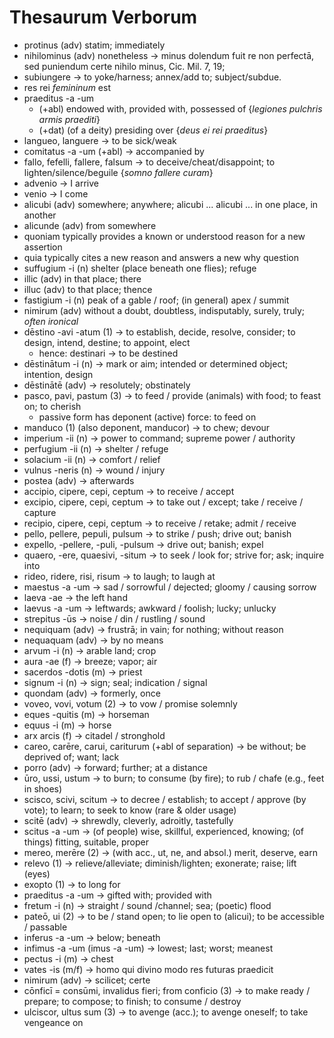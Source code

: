 # Thesaurum Verborum


- protinus (adv) statim; immediately
- nihilominus (adv) nonetheless $\rightarrow$ minus dolendum fuit re non perfectā, sed puniendum certe nihilo minus, Cic. Mil. 7, 19;
- subiungere $\rightarrow$ to yoke/harness; annex/add to; subject/subdue. 
- res rei *femininum* est 
- praeditus -a -um 
  - (+abl) endowed with, provided with, possessed of {*legiones pulchris armis praediti*} 
  - (+dat) (of a deity) presiding over {*deus ei rei praeditus*}
- langueo, languere $\rightarrow$ to be sick/weak
- comitatus -a -um (+abl) $\rightarrow$ accompanied by 
- fallo, fefelli, fallere, falsum $\rightarrow$ to deceive/cheat/disappoint; to lighten/silence/beguile {*somno fallere curam*}
- advenio $\rightarrow$ I arrive
- venio $\rightarrow$ I come
- alicubi (adv) somewhere; anywhere; alicubi ... alicubi ... in one place, in another
- alicunde (adv) from somewhere
- quoniam typically provides a known or understood reason for a new assertion
- quia typically cites a new reason and answers a new why question
- suffugium -i (n) shelter (place beneath one flies); refuge
- illic (adv) in that place; there
- illuc (adv) to that place; thence
- fastigium -i (n) peak of a gable / roof; (in general) apex / summit
- nimirum (adv) without a doubt, doubtless, indisputably, surely, truly; *often ironical*
- dēstino -avi -atum (1) $\rightarrow$ to establish, decide, resolve, consider; to design, intend, destine; to appoint, elect
  - hence: destinari $\rightarrow$ to be destined
- dēstinātum -i (n) $\rightarrow$ mark or aim; intended or determined object; intention, design
- dēstinātē (adv) $\rightarrow$ resolutely; obstinately
- pasco, pavi, pastum (3) $\rightarrow$ to feed / provide (animals) with food; to feast on; to cherish
  - passive form has deponent (active) force: to feed on
- manduco (1) (also deponent, manducor) $\rightarrow$ to chew; devour
- imperium -ii (n) $\rightarrow$ power to command; supreme power / authority
- perfugium -ii (n) $\rightarrow$ shelter / refuge
- solacium -ii (n) $\rightarrow$ comfort / relief
- vulnus -neris (n) $\rightarrow$ wound / injury
- postea (adv) $\rightarrow$ afterwards
- accipio, cipere, cepi, ceptum $\rightarrow$ to receive / accept
- excipio, cipere, cepi, ceptum $\rightarrow$ to take out / except; take / receive / capture
- recipio, cipere, cepi, ceptum $\rightarrow$ to receive / retake; admit / receive
- pello, pellere, pepuli, pulsum $\rightarrow$ to strike / push; drive out; banish
- expello, -pellere, -puli, -pulsum $\rightarrow$ drive out; banish; expel
- quaero, -ere, quaesivi, -situm $\rightarrow$ to seek / look for; strive for; ask; inquire into
- rideo, ridere, risi, risum $\rightarrow$ to laugh; to laugh at
- maestus -a -um $\rightarrow$ sad / sorrowful / dejected; gloomy / causing sorrow
- laeva -ae $\rightarrow$ the left hand
- laevus -a -um $\rightarrow$ leftwards; awkward / foolish; lucky; unlucky
- strepitus -ūs $\rightarrow$ noise / din / rustling / sound
- nequiquam (adv) $\rightarrow$ frustrā; in vain; for nothing; without reason
- nequaquam (adv) $\rightarrow$ by no means
- arvum -i (n) $\rightarrow$ arable land; crop 
- aura -ae (f) $\rightarrow$ breeze; vapor; air
- sacerdos -dotis (m) $\rightarrow$ priest
- signum -i (n) $\rightarrow$ sign; seal; indication / signal
- quondam (adv) $\rightarrow$ formerly, once
- voveo, vovi, votum (2) $\rightarrow$ to vow / promise solemnly
- eques -quitis (m) $\rightarrow$ horseman
- equus -i (m) $\rightarrow$ horse
- arx arcis (f) $\rightarrow$ citadel / stronghold
- careo, carēre, carui, cariturum (+abl of separation) $\rightarrow$ be without; be deprived of; want; lack
- porro (adv) $\rightarrow$ forward; further; at a distance
- ūro, ussi, ustum $\rightarrow$ to burn; to consume (by fire); to rub / chafe (e.g., feet in shoes)
- scisco, scivi, scitum $\rightarrow$ to decree / establish; to accept / approve (by vote); to learn; to seek to know (rare & older usage)
- scitē (adv) $\rightarrow$ shrewdly, cleverly, adroitly, tastefully
- scitus -a -um $\rightarrow$ (of people) wise, skillful, experienced, knowing; (of things) fitting, suitable, proper
- mereo, merēre (2) $\rightarrow$ (with acc., ut, ne, and absol.) merit, deserve, earn
- relevo (1) $\rightarrow$ relieve/alleviate; diminish/lighten; exonerate; raise; lift (eyes)
- exopto (1) $\rightarrow$ to long for
- praeditus -a -um $\rightarrow$ gifted with; provided with
- fretum -i (n) $\rightarrow$ straight / sound /channel; sea; (poetic) flood 
- pateō, ui (2) $\rightarrow$ to be / stand open; to lie open to (alicui); to be accessible / passable
- inferus -a -um $\rightarrow$ below; beneath
- infimus -a -um (imus -a -um) $\rightarrow$ lowest; last; worst; meanest
- pectus -i (m) $\rightarrow$ chest
- vates -is (m/f) $\rightarrow$ homo qui divino modo res futuras praedicit
- nimirum (adv) $\rightarrow$ scilicet; certe
- cōnficī = consūmi, invalidus fieri; from conficio (3) $\rightarrow$ to make ready / prepare; to compose; to finish; to consume / destroy
- ulciscor, ultus sum (3) $\rightarrow$ to avenge (acc.); to avenge oneself; to take vengeance on
